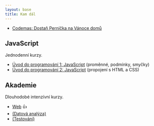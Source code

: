 ```yaml
---
layout: base
title: Kam dál
---
```


- [Codemas: Dostaň Perníčka na Vánoce domů](https://codemas.cz/) <!-- Jak je to s JS? -->

## JavaScript

Jednodenní kurzy.

- [Úvod do programování 1: JavaScript](https://www.czechitas.cz/kurzy/uvod-do-programovani-1-javascript) (proměnné, podmínky, smyčky)
- [Úvod do programování 2: JavaScript](https://www.czechitas.cz/kurzy/uvod-do-programovani-2-javascript) (propojení s HTML a CSS)

## Akademie

Dlouhodobé intenzívní kurzy.

- [Web](https://www.czechitas.cz/kurzy/digitalni-akademie-web) 👍
- [(Datová analýza)](https://www.czechitas.cz/kurzy/digitalni-akademie-data)
- [(Testování)](https://www.czechitas.cz/podtema/testovani)
